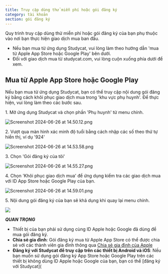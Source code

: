 ```yaml
---
title: Truy cập dùng thử miễn phí hoặc gói đăng ký
category: tài khoản
section: gói đăng ký
---
```

Quy trình truy cập dùng thử miễn phí hoặc gói đăng ký của bạn phụ thuộc vào nơi bạn thực hiện giao dịch mua ban đầu.

* Nếu bạn mua từ ứng dụng Studycat, vui lòng làm theo hướng dẫn 'mua từ Apple App Store hoặc Google Play' bên dưới.
* Đối với giao dịch mua từ studycat.com, vui lòng cuộn xuống phía dưới để xem.

## Mua từ Apple App Store hoặc Google Play

Nếu bạn mua từ ứng dụng Studycat, bạn có thể truy cập nội dung gói đăng ký bằng cách khôi phục giao dịch mua trong 'khu vực phụ huynh'. Để thực hiện, vui lòng làm theo các bước sau.

1\. Mở ứng dụng Studycat và chọn phần 'Phụ huynh' từ menu chính.

![Screenshot 2024-06-26 at 14.50.12.png](https://help.studycat.com/hc/article_attachments/34287519400729)

2\. Vượt qua màn hình xác minh độ tuổi bằng cách nhập các số theo thứ tự hiển thị, ví dụ '924'

![Screenshot 2024-06-26 at 14.53.58.png](https://help.studycat.com/hc/article_attachments/34287555450393)

3\. Chọn 'Gói đăng ký của tôi'

​![Screenshot 2024-06-26 at 14.55.27.png](https://help.studycat.com/hc/article_attachments/34287519414041)​

4\. Chọn 'Khôi phục giao dịch mua' để ứng dụng kiểm tra các giao dịch mua với ID App Store hoặc Google Play của bạn.

​![Screenshot 2024-06-26 at 14.59.01.png](https://help.studycat.com/hc/article_attachments/34287519421465)​

5\. Nội dung gói đăng ký của bạn sẽ khả dụng khi quay lại menu chính.

![](https://help.studycat.com/hc/article_attachments/4411933457561)

***QUAN TRỌNG***

* Thiết bị của bạn phải sử dụng cùng ID Apple hoặc Google đã dùng để mua gói đăng ký.
* **Chia sẻ gia đình**: Gói đăng ký mua từ Apple App Store có thể được chia sẻ với các thành viên gia đình thông qua [Chia sẻ gia đình của Apple](https://www.apple.com/family-sharing/)
* **Đăng ký với Studycat để truy cập trên các thiết bị Android và iOS**: Nếu bạn muốn sử dụng gói đăng ký App Store hoặc Google Play trên các thiết bị không dùng ID Apple hoặc Google của bạn, bạn có thể [đăng ký với Studycat](